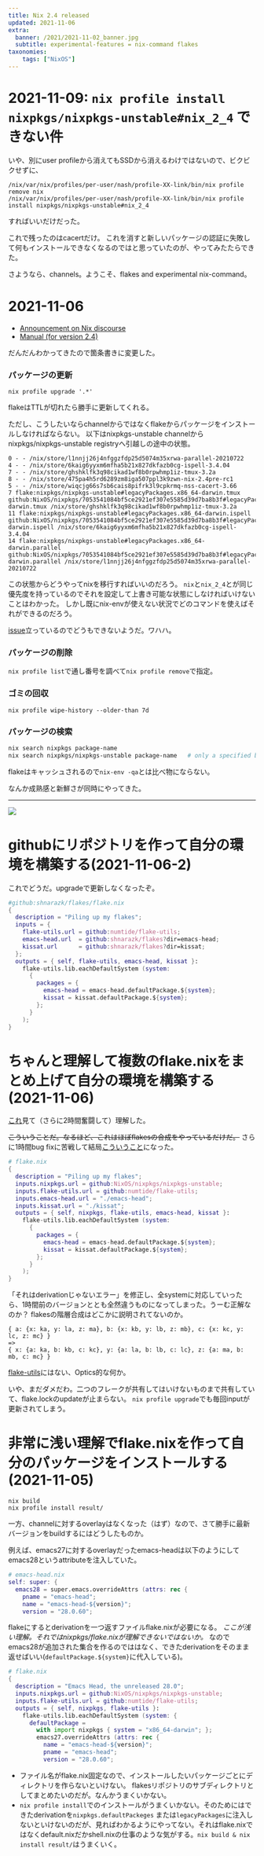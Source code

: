 ```yaml
---
title: Nix 2.4 released
updated: 2021-11-06
extra:
  banner: /2021/2021-11-02_banner.jpg
  subtitle: experimental-features = nix-command flakes
taxonomies:
    tags: ["NixOS"]
---
```

# 2021-11-09: `nix profile install nixpkgs/nixpkgs-unstable#nix_2_4` できない件

いや、別にuser profileから消えてもSSDから消えるわけではないので、ビクビクせずに、

```
/nix/var/nix/profiles/per-user/nash/profile-XX-link/bin/nix profile remove nix
/nix/var/nix/profiles/per-user/nash/profile-XX-link/bin/nix profile install nixpkgs/nixpkgs-unstable#nix_2_4
```

すればいいだけだった。

これで残ったのはcacertだけ。
これを消すと新しいパッケージの認証に失敗して何もインストールできなくなるのではと思っていたのが、やってみたたらできた。

さようなら、channels。ようこそ、flakes and experimental nix-command。

# 2021-11-06
- [Announcement on Nix discourse](https://discourse.nixos.org/t/nix-2-4-released/15822/5)
- [Manual (for version 2.4)](https://nixos.org/manual/nix/stable/)

だんだんわかってきたので箇条書きに変更した。

### パッケージの更新

```
nix profile upgrade '.*'
```
flakeはTTLが切れたら勝手に更新してくれる。

ただし、こうしたいならchannelからではなくflakeからパッケージをインストールしなければならない。
以下はnixpkgs-unstable channelからnixpkgs/nixpkgs-unstable registryへ引越しの途中の状態。

```
0 - - /nix/store/l1nnjj26j4nfggzfdp25d5074m35xrwa-parallel-20210722
4 - - /nix/store/6kaig6yyxm6mfha5b21x827dkfazb0cg-ispell-3.4.04
7 - - /nix/store/ghshklfk3q98cikad1wf8b0rpwhmp1iz-tmux-3.2a
8 - - /nix/store/475pa4h5rd6289zm8iga507ppl3k9zwn-nix-2.4pre-rc1
5 - - /nix/store/wiqcjg66s7sb6cais8pifrk3l9cpkrmq-nss-cacert-3.66
7 flake:nixpkgs/nixpkgs-unstable#legacyPackages.x86_64-darwin.tmux github:NixOS/nixpkgs/7053541084bf5ce2921ef307e5585d39d7ba8b3f#legacyPackages.x86_64-darwin.tmux /nix/store/ghshklfk3q98cikad1wf8b0rpwhmp1iz-tmux-3.2a
11 flake:nixpkgs/nixpkgs-unstable#legacyPackages.x86_64-darwin.ispell github:NixOS/nixpkgs/7053541084bf5ce2921ef307e5585d39d7ba8b3f#legacyPackages.x86_64-darwin.ispell /nix/store/6kaig6yyxm6mfha5b21x827dkfazb0cg-ispell-3.4.04
14 flake:nixpkgs/nixpkgs-unstable#legacyPackages.x86_64-darwin.parallel github:NixOS/nixpkgs/7053541084bf5ce2921ef307e5585d39d7ba8b3f#legacyPackages.x86_64-darwin.parallel /nix/store/l1nnjj26j4nfggzfdp25d5074m35xrwa-parallel-20210722
```

この状態からどうやってnixを移行すればいいのだろう。
`nix`と`nix_2_4`とが同じ優先度を持っているのでそれを設定して上書き可能な状態にしなければいけないことはわかった。
しかし既にnix-envが使えない状況でどのコマンドを使えばそれができるのだろう。

[issue](https://github.com/NixOS/nix/issues/5473)立っているのでどうもできないようだ。ワハハ。

### パッケージの削除

`nix profile list`で通し番号を調べて`nix profile remove`で指定。

### ゴミの回収

```
nix profile wipe-history --older-than 7d
```

### パッケージの検索

```sh
nix search nixpkgs package-name
nix search nixpkgs/nixpkgs-unstable package-name   # only a specified branch
```

flakeはキャッシュされるので`nix-env -qa`とは比べ物にならない。

なんか成熟感と新鮮さが同時にやってきた。

----

![](/2021/2021-11-02_banner-2.jpg)

# githubにリポジトリを作って自分の環境を構築する(2021-11-06-2)

これでどうだ。upgradeで更新しなくなったぞ。

```nix
#github:shnarazk/flakes/flake.nix
{
  description = "Piling up my flakes";
  inputs = {
    flake-utils.url = github:numtide/flake-utils;
    emacs-head.url  = github:shnarazk/flakes?dir=emacs-head;
    kissat.url      = github:shnarazk/flakes?dir=kissat;
  };
  outputs = { self, flake-utils, emacs-head, kissat }:
    flake-utils.lib.eachDefaultSystem (system:
      {
        packages = {
          emacs-head = emacs-head.defaultPackage.${system};
          kissat = kissat.defaultPackage.${system};
        };
      }
    );
}
```

# ちゃんと理解して複数のflake.nixをまとめ上げて自分の環境を構築する(2021-11-06)

[これ](https://blog.ysndr.de/posts/internals/2021-01-01-flake-ification/)見て（さらに2時間奮闘して）理解した。

~~こういうことだ。なるほど、これはほぼflakesの合成をやっているだけだ。~~
さらに1時間bug fixに苦戦して結局[こういうこと](https://github.com/shnarazk/flakes/blob/main/flake.nix)になった。

```nix
# flake.nix
{
  description = "Piling up my flakes";
  inputs.nixpkgs.url = github:NixOS/nixpkgs/nixpkgs-unstable;
  inputs.flake-utils.url = github:numtide/flake-utils;
  inputs.emacs-head.url = "./emacs-head";
  inputs.kissat.url = "./kissat";
  outputs = { self, nixpkgs, flake-utils, emacs-head, kissat }:
    flake-utils.lib.eachDefaultSystem (system:
      {
        packages = {
          emacs-head = emacs-head.defaultPackage.${system};
          kissat = kissat.defaultPackage.${system};
        };
      }
    );
}
```

「それはderivationじゃないエラー」を修正し、全systemに対応していったら、1時間前のバージョンととも全然違うものになってしまった。うーむ正解なのか？ flakesの階層合成はどこかに説明されてないのか。

```
{ a: {x: ka, y: la, z: ma}, b: {x: kb, y: lb, z: mb}, c: {x: kc, y: lc, z: mc} }
=>
{ x: {a: ka, b: kb, c: kc}, y: {a: la, b: lb, c: lc}, z: {a: ma, b: mb, c: mc} }
```

[flake-utils](https://github.com/numtide/flake-utils)にはない、Optics的な何か。

いや、まだダメだわ。二つのフレークが共有してはいけないものまで共有していて、flake.lockのupdateが止まらない。
`nix profile upgrade`でも毎回inputが更新されてしまう。

# 非常に浅い理解でflake.nixを作って自分のパッケージをインストールする(2021-11-05)

```
nix build
nix profile install result/
```

一方、channelに対するoverlayはなくなった（はず）なので、さて勝手に最新バージョンをbuildするにはどうしたものか。

例えば、emacs27に対するoverlayだったemacs-headは以下のようにしてemacs28というattributeを注入していた。

```nix
# emacs-head.nix
self: super: {
  emacs28 = super.emacs.overrideAttrs (attrs: rec {
    pname = "emacs-head";
    name = "emacs-head-${version}";
    version = "28.0.60";
```

flakeにするとderivationを一つ返すファイルflake.nixが必要になる。
*ここが浅い理解。それではnixpkgs/flake.nixが理解できないではないか。*
なのでemacs28が追加された集合を作るのでははなく、できたderivationをそのまま返せばいい(`defaultPackage.${system}`に代入している)。

```nix
# flake.nix
{
  description = "Emacs Head, the unreleased 28.0";
  inputs.nixpkgs.url = github:NixOS/nixpkgs/nixpkgs-unstable;
  inputs.flake-utils.url = github:numtide/flake-utils;
  outputs = { self, nixpkgs, flake-utils }:
    flake-utils.lib.eachDefaultSystem (system: {
      defaultPackage =
        with import nixpkgs { system = "x86_64-darwin"; };
        emacs27.overrideAttrs (attrs: rec {
          name = "emacs-head-${version}";
          pname = "emacs-head";
          version = "28.0.60";
```

- ファイル名がflake.nix固定なので、インストールしたいパッケージごとにディレクトリを作らないといけない。
flakesリポジトリのサブディレクトリとしてまとめたいのだが。なんかうまくいかない。
- `nix profile install`でのインストールがうまくいかない。そのためにはできたderivationを`nixpkgs.defaultPackeges` または`legacyPackages`に注入しないといけないのだが、見ればわかるようにやってない。それはflake.nixではなくdefault.nixだかshell.nixの仕事のような気がする。`nix build & nix install result/`はうまくいく。
